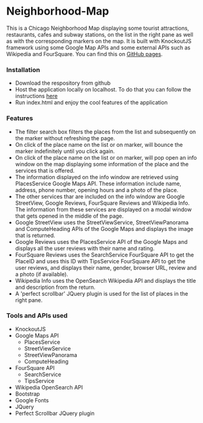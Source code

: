 # Neighborhood-Map

This is a Chicago Neighborhood Map displaying some tourist attractions, restaurants, cafes and subway stations, on the list in the right pane as well as with the corresponding markers on the map. It is built with KnockoutJS framework using some Google Map APIs and some external APIs such as Wikipedia and FourSquare.
You can find this on [GitHub pages](https://narulanx.github.io/Neighborhood-Map/).

### Installation
- Download the respository from github
- Host the application locally on localhost. To do that you can follow the instructions [here](https://ngrok.com/)
- Run index.html and enjoy the cool features of the application

### Features
- The filter search box filters the places from the list and subsequently on the marker without refreshing the page.
- On click of the place name on the list or on marker, will bounce the marker indefinitely until you click again.
- On click of the place name on the list or on marker, will pop open an info window on the map displaying some information of the place and the services that is offered.
- The information displayed on the info window are retrieved using PlacesService Google Maps API. These information include name, address, phone number, opening hours and a photo of the place.
- The other services thar are included on the info window are Google StreetView, Google Reviews, FourSquare Reviews and Wikipedia Info. The information from these services are displayed on a modal window that gets opened in the middle of the page.
- Google StreetView uses the StreetViewService, StreetViewPanorama and ComputeHeading APIs of the Google Maps and displays the image that is returned.
- Google Reviews uses the PlacesService API of the Google Maps and displays all the user reviews with their name and rating.
- FourSquare Reviews uses the SearchService FourSquare API to get the PlaceID and uses this ID with TipsService FourSquare API to get the user reviews, and displays their name, gender, browser URL, review and a photo (if available).
- Wikipedia Info uses the OpenSearch Wikipedia API and displays the title and description from the return.
- A 'perfect scrollbar' JQuery plugin is used for the list of places in the right pane.

### Tools and APIs used
- KnockoutJS
- Google Maps API
	* PlacesService
	* StreetViewService
	* StreetViewPanorama
	* ComputeHeading
- FourSquare API
	* SearchService
	* TipsService
- Wikipedia OpenSearch API
- Bootstrap
- Google Fonts
- JQuery
- Perfect Scrollbar JQuery plugin